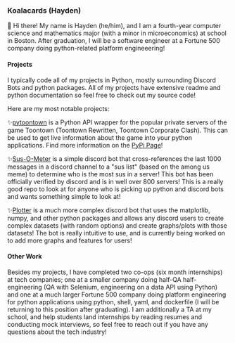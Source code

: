 ### Koalacards (Hayden)

👋 Hi there! My name is Hayden (he/him), and I am a fourth-year computer science and mathematics major (with a minor in microeconomics) at school in Boston. After graduation, I will be a software engineer at a Fortune 500 company doing python-related platform engineeering!

#### Projects

I typically code all of my projects in Python, mostly surrounding Discord Bots and python packages. All of my projects have extensive readme and python documentation so feel free to check out my source code!

Here are my most notable projects:

✨[pytoontown](https://github.com/Koalacards/pytoontown) is a Python API wrapper for the popular private servers of the game Toontown (Toontown Rewritten, Toontown Corporate Clash). This can be used to get live information about the game into your python applications. Find more information on the [PyPi Page](https://pypi.org/project/pytoontown/)!

✨[Sus-O-Meter](https://github.com/Koalacards/Sus-O-Meter) is a simple discord bot that cross-references the last 1000 messages in a discord channel to a "sus list" (based on the among us meme) to determine who is the most sus in a server! This bot has been officially verified by discord and is in well over 800 servers! This is a really good repo to look at for anyone who is picking up python and discord bots and wants something simple to look at!

✨[Plotter](https://github.com/Koalacards/Plotter) is a much more complex discord bot that uses the matplotlib, numpy, and other python packages and allows any discord users to create complex datasets (with random options) and create graphs/plots with those datasets! The bot is really intuitive to use, and is currently being worked on to add more graphs and features for users!

#### Other Work

Besides my projects, I have completed two co-ops (six month internships) at tech companies; one at a smaller company doing half-QA half-engineering (QA with Selenium, engineering on a data API using Python) and one at a much larger Fortune 500 company doing platform engineering for python applications using python, shell, yaml, and dockerfile (I will be returning to this position after graduating). I am additionally a TA at my school, and help students land internships by reading resumes and conducting mock interviews, so feel free to reach out if you have any questions about the tech industry!




<!--
**Koalacards/Koalacards** is a ✨ _special_ ✨ repository because its `README.md` (this file) appears on your GitHub profile.

Here are some ideas to get you started:

- 🔭 I’m currently working on ...
- 🌱 I’m currently learning ...
- 👯 I’m looking to collaborate on ...
- 🤔 I’m looking for help with ...
- 💬 Ask me about ...
- 📫 How to reach me: ...
- 😄 Pronouns: ...
- ⚡ Fun fact: ...
-->
